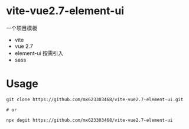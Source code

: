 # vite-vue2.7-element-ui

一个项目模板
- vite
- vue 2.7
- element-ui 按需引入
- sass

# Usage
  ```shell
  git clone https://github.com/mx623303468/vite-vue2.7-element-ui.git

  # or
  
  npx degit https://github.com/mx623303468/vite-vue2.7-element-ui
  ```
  

